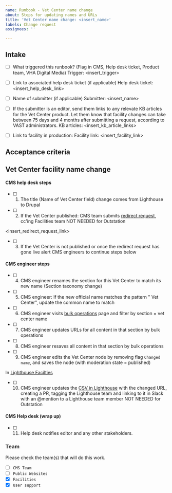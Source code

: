 ```yaml
---
name: Runbook - Vet Center name change
about: Steps for updating names and URLs
title: 'Vet Center name change: <insert_name>'
labels: Change request
assignees: ''

---
```


## Intake
- [ ] What triggered this runbook? (Flag in CMS, Help desk ticket, Product team, VHA Digital Media)
Trigger: <insert_trigger>

- [ ] Link to associated help desk ticket (if applicable)
Help desk ticket: <insert_help_desk_link>

- [ ] Name of submitter (if applicable)
Submitter: <insert_name>

- [ ] If the submitter is an editor, send them links to any relevate KB articles for the Vet Center product. Let them know that facility changes can take between 75 days and 4 months after submitting a request, according to VAST administrators.
KB articles: <insert_kb_article_links>

- [ ] Link to facility in production:
Facility link: <insert_facility_link>

## Acceptance criteria

## Vet Center facility name change

#### CMS help desk steps
- [ ] 1. The title (Name of Vet Center field) change comes from Lighthouse to Drupal
- [ ] 2. If the Vet Center published: CMS team submits [redirect request](https://github.com/department-of-veterans-affairs/va.gov-cms/issues/new?assignees=&labels=Redirect+request&template=redirect-request-facility-url.md&title=Redirect+Request+for%3A+%3Cinsert+facility+name%3E), cc'ing Facilities team NOT NEEDED for Outstation

<insert_redirect_request_link>

- [ ] 3. If the Vet Center is not published or once the redirect request has gone live alert CMS engineers to continue steps below 

#### CMS engineer steps
- [ ] 4. CMS engineer renames the section for this Vet Center to match its new name (Section taxonomy change)
- [ ] 5. CMS engineer: If the new official name matches the pattern "<city> Vet Center", update the common name to match
- [ ] 6. CMS engineer visits [bulk operations](https://prod.cms.va.gov/admin/content/bulk) page and filter by section = vet center name
- [ ] 7. CMS engineer updates URLs for all content in that section by bulk operations
- [ ] 8. CMS engineer resaves all content in that section by bulk operations
- [ ] 9. CMS engineer edits the Vet Center node by removing flag `Changed name`, and saves the node (with moderation state = published)
  
In [Lighthouse Facilties](https://github.com/department-of-veterans-affairs/lighthouse-facilities)
- [ ] 10. CMS engineer updates the [CSV in Lighthouse](https://github.com/department-of-veterans-affairs/lighthouse-facilities/blob/master/facilities/src/main/resources/websites.csv) with the changed URL, creating a PR, tagging the Lighthouse team and linking to it in Slack with an @mention to a Lighthouse team member  NOT NEEDED for Outstation

#### CMS Help desk (wrap up)
- [ ] 11. Help desk notifies editor and any other stakeholders.

### Team
Please check the team(s) that will do this work.

- [ ] `CMS Team`
- [ ] `Public Websites`
- [x] `Facilities`
- [x] `User support`
